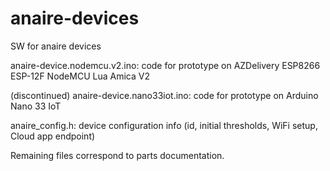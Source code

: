 # anaire-devices
SW for anaire devices

anaire-device.nodemcu.v2.ino: code for prototype on AZDelivery ESP8266 ESP-12F NodeMCU Lua Amica V2

(discontinued) anaire-device.nano33iot.ino: code for prototype on Arduino Nano 33 IoT 

anaire_config.h: device configuration info (id, initial thresholds, WiFi setup, Cloud app endpoint)

Remaining files correspond to parts documentation.

